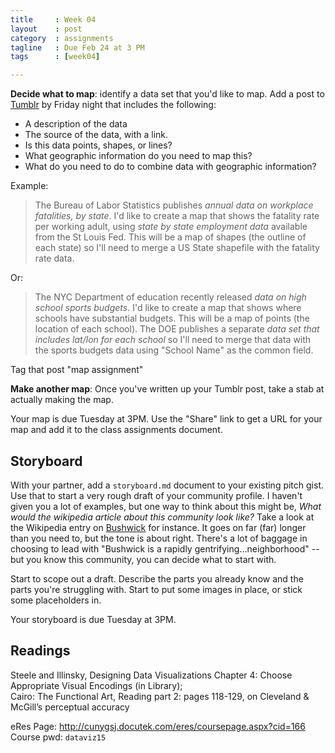 ```yaml
---
title     : Week 04
layout    : post
category  : assignments
tagline   : Due Feb 24 at 3 PM
tags      : [week04]

---
```


**Decide what to map**: identify a data set that you'd like to map. Add a post to [Tumblr](http://dataskills-class.tumblr.com/) by Friday night that includes the following:

+ A description of the data
+ The source of the data, with a link. 
+ Is this data points, shapes, or lines?
+ What geographic information do you need to map this? 
+ What do you need to do to combine data with geographic information?


Example:

> The Bureau of Labor Statistics publishes _annual data on workplace fatalities, by state_. I'd like to create a map that shows the fatality rate per working adult, using _state by state employment data_ available from the St Louis Fed. This will be a map of shapes (the outline of each state) so I'll need to merge a US State shapefile with the fatality rate data. 

Or:

> The NYC Department of education recently released _data on high school sports budgets_. I'd like to create a map that shows where schools have substantial budgets. This will be a map of points (the location of each school). The DOE publishes a separate _data set that includes lat/lon for each school_ so I'll need to merge that data with the sports budgets data using "School Name" as the common field. 

Tag that post "map assignment"

**Make another map**: Once you've written up your Tumblr post, take a stab at actually making the map. 

Your map is due Tuesday at 3PM. Use the "Share" link to get a URL for your map and add it to the class assignments document.

## Storyboard
With your partner, add a `storyboard.md` document to your existing pitch gist. Use that to start a very rough draft of your community profile. I haven't given you a lot of examples, but one way to think about this might be, *What would the wikipedia article about this community look like?* Take a look at the Wikipedia entry on [Bushwick](http://en.wikipedia.org/wiki/Bushwick,_Brooklyn) for instance. It goes on far (far) longer than you need to, but the tone is about right. There's a lot of baggage in choosing to lead with "Bushwick is a rapidly gentrifying...neighborhood" -- but you know this community, you can decide what to start with. 

Start to scope out a draft. Describe the parts you already know and the parts you're struggling with. Start to put some images in place, or stick some placeholders in. 

Your storyboard is due Tuesday at 3PM. 

## Readings 

Steele and Illinsky, Designing Data Visualizations Chapter 4: Choose Appropriate Visual Encodings (in Library);   
Cairo: The Functional Art, Reading part 2: pages 118-129, on Cleveland & McGill’s perceptual accuracy

eRes Page: <http://cunygsj.docutek.com/eres/coursepage.aspx?cid=166>
Course pwd: `dataviz15`

